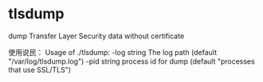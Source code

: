 # tlsdump

dump Transfer Layer Security data without certificate

使用说民：
Usage of ./tlsdump:
-log string
The log path (default "/var/log/tlsdump.log")
-pid string
process id for dump (default "processes that use SSL/TLS")

